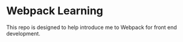 # Webpack Learning
This repo is designed to help introduce me to Webpack for front end development.
